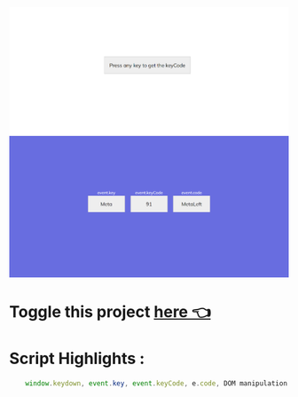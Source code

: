 ![overview](./dist/projectSnapshot-1.png)
![overview](./dist/projectSnapshot-2.png)

# Toggle this project [here 👈]()

# Script Highlights :

```javascript
    window.keydown, event.key, event.keyCode, e.code, DOM manipulation
```

